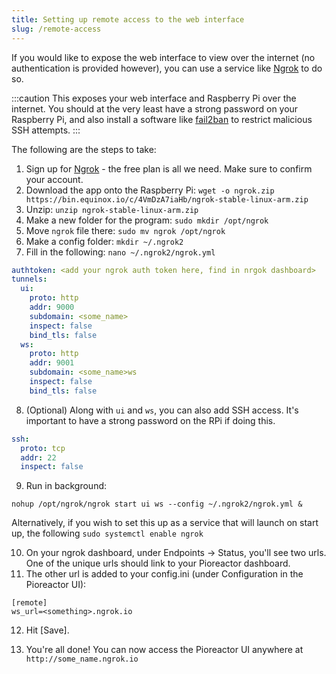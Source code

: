 ```yaml
---
title: Setting up remote access to the web interface
slug: /remote-access
---
```


If you would like to expose the web interface to view over the internet (no authentication is provided however), you can use a service like [Ngrok](https://ngrok.com/) to do so.

:::caution
This exposes your web interface and Raspberry Pi over the internet. You should at the very least have a strong password on your Raspberry Pi, and also install a software like [fail2ban](https://pimylifeup.com/raspberry-pi-fail2ban/) to restrict malicious SSH attempts.
:::

The following are the steps to take:

1.  Sign up for [Ngrok](https://ngrok.com/) - the free plan is all we need. Make sure to confirm your account.
2.  Download the app onto the Raspberry Pi: `wget -o ngrok.zip https://bin.equinox.io/c/4VmDzA7iaHb/ngrok-stable-linux-arm.zip`
3.  Unzip: `unzip ngrok-stable-linux-arm.zip`
4.  Make a new folder for the program: `sudo mkdir /opt/ngrok`
5.  Move `ngrok` file there: `sudo mv ngrok /opt/ngrok`
6.  Make a config folder: `mkdir ~/.ngrok2`
7.  Fill in the following: `nano ~/.ngrok2/ngrok.yml`
    
```yml
authtoken: <add your ngrok auth token here, find in nrgok dashboard>
tunnels:
  ui:
    proto: http
    addr: 9000
    subdomain: <some_name>
    inspect: false
    bind_tls: false
  ws:
    proto: http
    addr: 9001
    subdomain: <some_name>ws
    inspect: false
    bind_tls: false
```

    
8.  (Optional) Along with `ui` and `ws`, you can also add SSH access. It's important to have a strong password on the RPi if doing this.
    
```yml
ssh:
  proto: tcp
  addr: 22
  inspect: false
```

9.  Run in background:
```
nohup /opt/ngrok/ngrok start ui ws --config ~/.ngrok2/ngrok.yml &
```
Alternatively, if you wish to set this up as a service that will launch on start up, the following `sudo systemctl enable ngrok`

10.  On your ngrok dashboard, under Endpoints -> Status, you'll see two urls. One of the unique urls should link to your Pioreactor dashboard.
11.  The other url is added to your config.ini (under Configuration in the Pioreactor UI):
    
```
[remote]
ws_url=<something>.ngrok.io
```
    
12.  Hit \[Save\].
    
13.  You're all done! You can now access the Pioreactor UI anywhere at `http://some_name.ngrok.io`